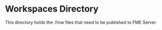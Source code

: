 Workspaces Directory
====================

This directory holds the .fmw files that need to be published to FME Server.
